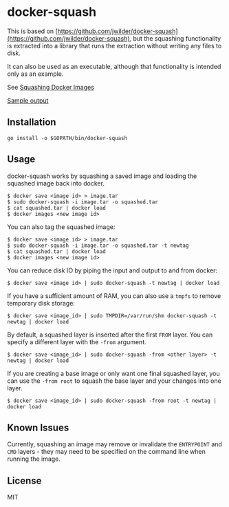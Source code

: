 docker-squash
=============

This is based on
[https://github.com/jwilder/docker-squash](https://github.com/jwilder/docker-squash),
but the squashing functionality is extracted into a library that runs
the extraction without writing any files to disk.

It can also be used as an executable, although that functionality is
intended only as an example.

See [Squashing Docker Images](http://jasonwilder.com/blog/2014/08/19/squashing-docker-images/)

[Sample output](_docs/sample-output.md)

## Installation

```
go install -o $GOPATH/bin/docker-squash
```

## Usage

docker-squash works by squashing a saved image and loading the squashed image back into docker.

```
$ docker save <image id> > image.tar
$ sudo docker-squash -i image.tar -o squashed.tar
$ cat squashed.tar | docker load
$ docker images <new image id>
```

You can also tag the squashed image:

```
$ docker save <image id> > image.tar
$ sudo docker-squash -i image.tar -o squashed.tar -t newtag
$ cat squashed.tar | docker load
$ docker images <new image id>
```

You can reduce disk IO by piping the input and output to and from docker:

```
$ docker save <image id> | sudo docker-squash -t newtag | docker load
```

If you have a sufficient amount of RAM, you can also use a `tmpfs` to remove temporary
disk storage:

```
$ docker save <image_id> | sudo TMPDIR=/var/run/shm docker-squash -t newtag | docker load
```

By default, a squashed layer is inserted after the first `FROM` layer.  You can specify a different
layer with the `-from` argument.
```
$ docker save <image_id> | sudo docker-squash -from <other layer> -t newtag | docker load
```
If you are creating a base image or only want one final squashed layer, you can use the
`-from root` to squash the base layer and your changes into one layer.

```
$ docker save <image_id> | sudo docker-squash -from root -t newtag | docker load
```

## Known Issues

Currently, squashing an image may remove or invalidate the `ENTRYPOINT` and `CMD`
layers - they may need to be specified on the command line when running
the image.

## License

MIT
